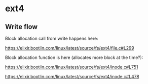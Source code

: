 # ext4

## Write flow

Block allocation call from write happens here:

https://elixir.bootlin.com/linux/latest/source/fs/ext4/file.c#L299

Block allocation function is here (allocates more block at the time?):

https://elixir.bootlin.com/linux/latest/source/fs/ext4/inode.c#L751

https://elixir.bootlin.com/linux/latest/source/fs/ext4/inode.c#L478